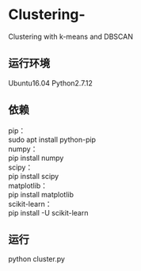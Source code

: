 # Clustering-
Clustering with k-means and DBSCAN
## 运行环境  
Ubuntu16.04  Python2.7.12
## 依赖  
pip：  
sudo apt install python-pip  
numpy：  
pip install numpy  
scipy：  
pip install scipy  
matplotlib：  
pip install matplotlib  
scikit-learn：  
pip install -U scikit-learn  
## 运行  
python cluster.py

